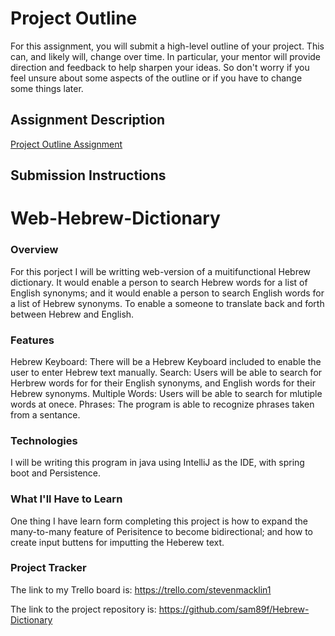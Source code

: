 # Project Outline
For this assignment, you will submit a high-level outline of your project. This can, and likely will, change over time. In particular, your mentor will provide direction and feedback to help sharpen your ideas. So don't worry if you feel unsure about some aspects of the outline or if you have to change some things later.

## Assignment Description
[Project Outline Assignment](https://education.launchcode.org/liftoff/modules/assignments/project-outline)

## Submission Instructions

# Web-Hebrew-Dictionary

### Overview
For this porject I will be writting web-version of a muitifunctional Hebrew dictionary. It would enable a person to search Hebrew words for a list of English synonyms; and it would enable a person to search English words for a list of Hebrew synonyms. To enable a someone to translate back and forth between Hebrew and English.
### Features
Hebrew Keyboard: There will be a Hebrew Keyboard included to enable the user to enter Hebrew text manually.
Search: Users will be able to search for Herbrew words for for their English synonyms, and English words for their Hebrew synonyms.
Multiple Words: Users will be able to search for mlutiple words at onece.
Phrases: The program is able to recognize phrases taken from a sentance.
### Technologies
I will be writing this program in java using IntelliJ as the IDE, with spring boot and Persistence.
### What I'll Have to Learn
One thing I have learn form completing this project is how to expand the many-to-many feature of Perisitence to become bidirectional; and how to create input buttens for imputting the Heberew text.
### Project Tracker
The link to my Trello board is: https://trello.com/stevenmacklin1

The link to the project repository is: https://github.com/sam89f/Hebrew-Dictionary

